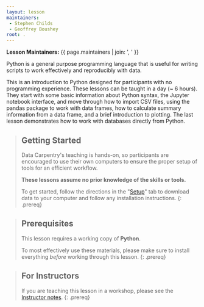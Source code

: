 ```yaml
---
layout: lesson
maintainers: 
 - Stephen Childs
 - Geoffrey Boushey
root: .
---
```



**Lesson Maintainers:** {{ page.maintainers | join: ', ' }}

Python is a general purpose programming language that is useful for writing scripts to work effectively and reproducibly with data.

This is an introduction to Python designed for participants with no programming experience. These lessons can be taught in a day (~ 6 hours). They start with some basic information about Python syntax, the Jupyter notebook interface, and move through how to import CSV files, using the pandas package to work with data frames, how to calculate summary information from a data frame, and a brief introduction to plotting. The last lesson demonstrates how to work with databases directly from Python.

> ## Getting Started
>
> Data Carpentry's teaching is hands-on, so participants are encouraged to use
> their own computers to ensure the proper setup of tools for an efficient
> workflow.
>
> **These lessons assume no prior knowledge of the skills or tools.**
>
> To get started, follow the directions in the "[Setup](setup.html)" tab to
> download data to your computer and follow any installation instructions.
{: .prereq}

> ## Prerequisites
>
> This lesson requires a working copy of **Python**.
>
> To most effectively use these materials, please make sure to install
> everything *before* working through this lesson.
{: .prereq}

> ## For Instructors
> If you are teaching this lesson in a workshop, please see the
> [Instructor notes](guide/).
{: .prereq}

